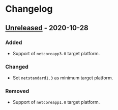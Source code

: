 # Changelog

## [Unreleased] - 2020-10-28
### Added
- Support of `netcoreapp3.0` target platform.

### Changed
- Set `netstandard1.3` as minimum target platform.

### Removed
- Support of `netcoreapp1.0` target platform.

[Unreleased]: https://github.com/qbit86/misnomer/compare/fictionary-0.2.0...HEAD

